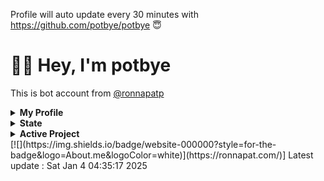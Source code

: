 
Profile will auto update every 30 minutes with https://github.com/potbye/potbye 😇
# 👋🏻 Hey, I'm potbye

This is bot account from [@ronnapatp](https://github.com/ronnapatp)

<details><summary><strong>My Profile</strong></summary>
## Profile
- I have 31 followers.
- I follow 53 people.
</details>
<details><summary><strong>State</strong></summary>
## State
[![wakatime](https://wakatime.com/badge/user/b083581b-d8a5-4ab4-a887-a768e082ff97.svg)](https://wakatime.com/@b083581b-d8a5-4ab4-a887-a768e082ff97)
[![Languages](https://github-readme-stats.vercel.app/api/top-langs/?username=ronnapatp&layout=compact&langs_count=10&hide_border=true&custom_title=Languages&bg_color=00000000)](https://github.com/ronnapatp)
</details>
<details><summary><strong>Active Project</strong></summary>
## Active Project
- [ronnapat.com](https://github.com/ronnapatp/ronnapat.com)
- [Diswitch](https://github.com/theronnapat/diswitch)
- [Garden](https://github.com/ronnapatp/garden)
- [Twitter bot](https://github.com/ronnapatp/twitter-bot)
- [Autogacha](https://github.com/ronnapatp/autogacha)
- [Profile updater](https://github.com/ronnapatp/ronnapatp)
- [Kumi The Chubby Bear](https://github.com/kumithechubbybear)
</details>
[![](https://img.shields.io/badge/website-000000?style=for-the-badge&logo=About.me&logoColor=white)](https://ronnapat.com/)]
Latest update : Sat Jan  4 04:35:17 2025
